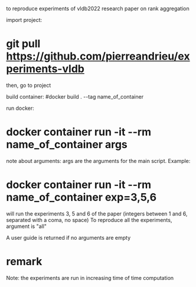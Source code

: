 to reproduce experiments of vldb2022 research paper on rank aggregation 

import project: 
# git pull https://github.com/pierreandrieu/experiments-vldb

then,  go to project

build container: 
#docker build . --tag name_of_container

run docker:
# docker container run -it --rm name_of_container args

note about arguments:
args are the arguments for the main script. 
Example: 

# docker container run -it --rm name_of_container exp=3,5,6 
will run the experiments 3, 5 and 6 of the paper (integers between 1 and 6, separated with a coma, no space)
To reproduce all the experiments, argument is "all"

A user guide is returned if no arguments are empty

# remark
Note: the experiments are run in increasing time of time computation




